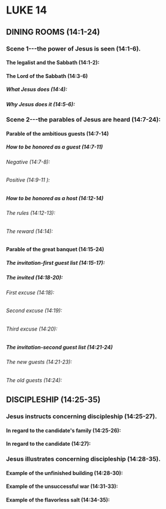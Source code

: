 ---
---
# LUKE 14
## DINING ROOMS (14:1-24) 
###  Scene 1\-\--the power of Jesus is seen (14:1-6). 
####  The legalist and the Sabbath (14:1-2): 
####  The Lord of the Sabbath (14:3-6) 
#####  What Jesus does (14:4): 
#####  Why Jesus does it (14:5-6): 
###  Scene 2\-\--the parables of Jesus are heard (14:7-24): 
####  Parable of the ambitious guests (14:7-14) 
#####  How to be honored as a guest (14:7-11) 
######  Negative (14:7-8): 
######  Positive (14:9-11 ): 
#####  How to be honored as a host (14:12-14) 
######  The rules (14:12-13): 
######  The reward (14:14): 
####  Parable of the great banquet (14:15-24) 
#####  The invitation-first guest list (14:15-17): 
#####  The invited (14:18-20): 
######  First excuse (14:18): 
######  Second excuse (14:19): 
######  Third excuse (14:20): 
#####  The invitation-second guest list (14:21-24) 
######  The new guests (14:21-23): 
######  The old guests (14:24): 
## DISCIPLESHIP (14:25-35) 
###  Jesus instructs concerning discipleship (14:25-27). 
####  In regard to the candidate\'s family (14:25-26): 
####  In regard to the candidate (14:27): 
###  Jesus illustrates concerning discipleship (14:28-35). 
####  Example of the unfinished building (14:28-30): 
####  Example of the unsuccessful war (14:31-33): 
####  Example of the flavorless salt (14:34-35): 
